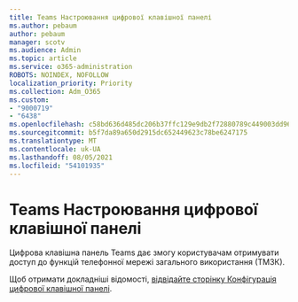 ```yaml
---
title: Teams Настроювання цифрової клавішної панелі
ms.author: pebaum
author: pebaum
manager: scotv
ms.audience: Admin
ms.topic: article
ms.service: o365-administration
ROBOTS: NOINDEX, NOFOLLOW
localization_priority: Priority
ms.collection: Adm_O365
ms.custom:
- "9000719"
- "6438"
ms.openlocfilehash: c58bd636d485dc206b37ffc129e9db2f72880789c449003dd96db562c7a47542
ms.sourcegitcommit: b5f7da89a650d2915dc652449623c78be6247175
ms.translationtype: MT
ms.contentlocale: uk-UA
ms.lasthandoff: 08/05/2021
ms.locfileid: "54101935"
---
```

# <a name="teams-dial-pad-configuration"></a>Teams Настроювання цифрової клавішної панелі

Цифрова клавішна панель Teams дає змогу користувачам отримувати доступ до функцій телефонної мережі загального використання (ТМЗК).  

Щоб отримати докладніші відомості, [відвідайте сторінку Конфігурація цифрової клавішної панелі](https://docs.microsoft.com/microsoftteams/dial-pad-configuration).
